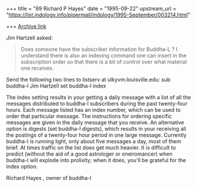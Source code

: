 +++
title = "89 Richard P Hayes"
date = "1995-09-22"
upstream_url = "https://list.indology.info/pipermail/indology/1995-September/003214.html"

+++
[Archive link](https://list.indology.info/pipermail/indology/1995-September/003214.html)

Jim Hartzell asked:

>Does someone have the subscriber information for Buddha-L ?
>I understand there is also an indexing command one can insert in the
>subscription order so that there is a bit of control over what
>material one receives.

Send the following two lines to listserv at ulkyvm.louisville.edu:
sub buddha-l Jim Hartzell
set buddha-l index

The index setting results in your getting a daily message with a
list of all the messages distributed to buddha-l subscribers during
the past twenty-four hours. Each message listed has an index number,
which can be used to order that particular message. The instructions
for ordering specific messages are given in the daily message that you
receive. An alternative option is digests (set buddha-l digests),
which results in your receiving all the postings of a twenty-four hour
period in one large message. Currently buddha-l is running light, only
about five messages a day, most of them brief. At times traffic on the
list does get much heavier. It is difficult to predict (without the
aid of a good astrologer or oneiromancer) when buddha-l will explode
into prolixity; when it does, you'll be grateful for the index option.

Richard Hayes <cxev at musica.mcgill.ca>, owner of buddha-l





